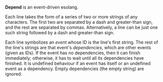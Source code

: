 **Depend** is an event-driven esolang.

Each line takes the form of a series of two or more strings of any characters. The first two are separated by a dash and greater-than sign, and the rest are separated by commas. Alternatively, a line can be just one such string followed by a dash and greater-than sign.

Each line symbolizes an *event* whose ID is the line's first string. The rest of the line's strings are that event's *dependencies*, which are other events (given as IDs). If the event has no dependencies, then it can finish immediately; otherwise, it has to wait until all its dependencies have finished. It is undefined behaviour if an event has itself or an undefined event as a dependency. Empty dependencies (the empty string) are ignored.
